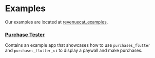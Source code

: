 # Examples
Our examples are located at [revenuecat_examples](https://github.com/RevenueCat/purchases-flutter/tree/main/revenuecat_examples).

### [Purchase Tester](https://github.com/RevenueCat/purchases-flutter/tree/main/revenuecat_examples/purchase_tester)

Contains an example app that showcases how to use `purchases_flutter` and `purchases_flutter_ui` to display a paywall and make purchases.
